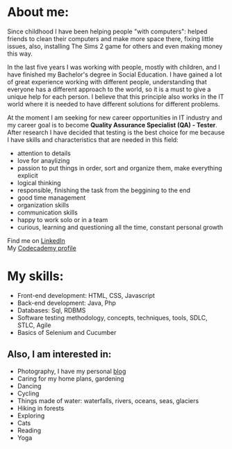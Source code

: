 # **About me:**

Since childhood I have been helping people "with computers": helped friends to clean their computers and make more space there, fixing little issues, also, installing The Sims 2 game for others and even making money this way.

In the last five years I was working with people, mostly with children, and I have finished my Bachelor's degree in Social Education. I have gained a lot of great experience working with different people, understanding that everyone has a different approach to the world, so it is a must to give a unique help for each person. I believe that this principle also works in the IT world where it is needed to have different solutions for different problems.

At the moment I am seeking for new career opportunities in IT industry and my career goal is to become **Quality Assurance Specialist (QA) - Tester**. After research I have decided that testing is the best choice for me because I have skills and characteristics that are needed in this field: 
- attention to details 
- love for anaylizing 
- passion to put things in order, sort and organize them, make everything explicit
- logical thinking
- responsible, finishing the task from the beggining to the end
- good time management
- organization skills
- communication skills
- happy to work solo or in a team 
- curious, learning and questioning all the time, constant personal growth

Find me on [LinkedIn](https://www.linkedin.com/in/vikontrimaite/)  
My [Codecademy profile](https://www.codecademy.com/profiles/vikontrimaite)

# **My skills:**
* Front-end development: HTML, CSS, Javascript
* Back-end development: Java, Php
* Databases: Sql, RDBMS
* Software testing methodology, concepts, techniques, tools, SDLC, STLC, Agile
* Basics of Selenium and Cucumber

## **Also, I am interested in:**
* Photography, I have my personal [blog](https://pasivaiksciojimai.lt/)
* Caring for my home plans, gardening
* Dancing 
* Cycling
* Things made of water: waterfalls, rivers, oceans, seas, glaciers
* Hiking in forests
* Exploring
* Cats
* Reading
* Yoga
